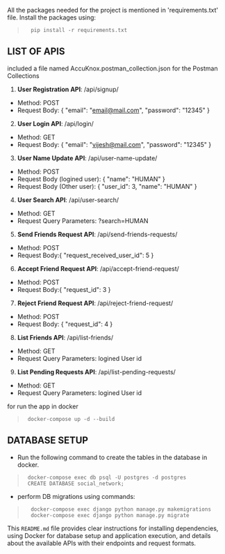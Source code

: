 All the packages needed for the project is mentioned in 'requirements.txt' file. Install the packages using:
>       pip install -r requirements.txt


## LIST OF APIS

included a file named AccuKnox.postman_collection.json for the Postman Collections

1. **User Registration API**: /api/signup/
- Method: POST
- Request Body: {
                    "email": "email@mail.com",
                    "password": "12345"
                }

2. **User Login API**: /api/login/
- Method: GET
- Request Body: {
                    "email": "vijesh@mail.com",
                    "password": "12345"
                }

3. **User Name Update API**: /api/user-name-update/
- Method: POST
- Request Body (logined user): {
                    "name": "HUMAN"
                }
- Request Body (Other user): {
                    "user_id": 3,
                    "name": "HUMAN"
                }

4. **User Search API**: /api/user-search/
- Method: GET
- Request Query Parameters: ?search=HUMAN

5. **Send Friends Request API**: /api/send-friends-requests/
- Method: POST
- Request Body:{
                    "request_received_user_id": 5
                }

6. **Accept Friend Request API**: /api/accept-friend-request/
- Method: POST
- Request Body:{
                    "request_id": 3
                }

7. **Reject Friend Request API**: /api/reject-friend-request/
- Method: POST
- Request Body: {
                    "request_id": 4
                }

8. **List Friends API**: /api/list-friends/
- Method: GET
- Request Query Parameters: logined User id

9. **List Pending Requests API**: /api/list-pending-requests/
- Method: GET
- Request Query Parameters: logined User id


for run the app in docker
>      docker-compose up -d --build


## DATABASE SETUP

- Run the following command to create the tables in the database in docker.
>      docker-compose exec db psql -U postgres -d postgres
>      CREATE DATABASE social_network;

- perform DB migrations using commands:
>       docker-compose exec django python manage.py makemigrations
>       docker-compose exec django python manage.py migrate


This `README.md` file provides clear instructions for installing dependencies, using Docker for database setup and application execution, and details about the available APIs with their endpoints and request formats.
